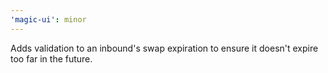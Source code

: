 ```yaml
---
'magic-ui': minor
---
```


Adds validation to an inbound's swap expiration to ensure it doesn't expire too far in the future.
